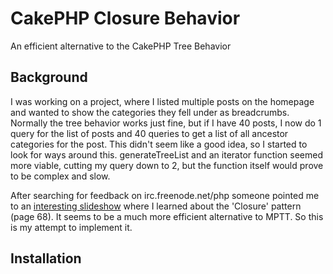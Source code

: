 # CakePHP Closure Behavior
An efficient alternative to the CakePHP Tree Behavior

## Background
I was working on a project, where I listed multiple posts on the homepage and wanted to show the categories they fell under as breadcrumbs. Normally the tree behavior works just fine, but if I have 40 posts, I now do 1 query for the list of posts and 40 queries to get a list of all ancestor categories for the post. This didn't seem like a good idea, so I started to look for ways around this. generateTreeList and an iterator function seemed more viable, cutting my query down to 2, but the function itself would prove to be complex and slow.

After searching for feedback on irc.freenode.net/php someone pointed me to an [interesting slideshow](http://www.slideshare.net/billkarwin/sql-antipatterns-strike-back) where I learned about the 'Closure' pattern (page 68). It seems to be a much more efficient alternative to MPTT. So this is my attempt to implement it.

## Installation

